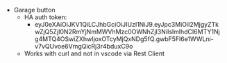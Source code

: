 - Garage button
	- HA auth token:
		- eyJ0eXAiOiJKV1QiLCJhbGciOiJIUzI1NiJ9.eyJpc3MiOiI2MjgyZTkwZjQ5ZjI0N2RmYjNmMWVhMzc0OWNhZjI3NiIsImlhdCI6MTY1Njg4MTQ4OSwiZXhwIjoxOTcyMjQxNDg5fQ.gwbF5Fl6e1WWLni-v7vQUvoe6VmgQicRj3r4bduxC9o
	- Works with curl and not in vscode via Rest Client